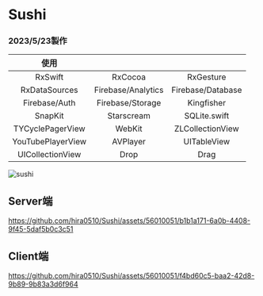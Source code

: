 # Sushi 
### 2023/5/23製作

| 使用 |  |  |
|:---:|:---:|:---:|
| RxSwift | RxCocoa | RxGesture |
| RxDataSources | Firebase/Analytics | Firebase/Database |
| Firebase/Auth | Firebase/Storage | Kingfisher |
| SnapKit | Starscream | SQLite.swift |
| TYCyclePagerView | WebKit | ZLCollectionView |
| YouTubePlayerView | AVPlayer | UITableView |
| UICollectionView | Drop | Drag |

![sushi](https://github.com/hira0510/Sushi/assets/56010051/bc7bd96e-d821-40b3-843d-7f4da657f01a)

## Server端
https://github.com/hira0510/Sushi/assets/56010051/b1b1a171-6a0b-4408-9f45-5daf5b0c3c51

## Client端
https://github.com/hira0510/Sushi/assets/56010051/f4bd60c5-baa2-42d8-9b89-9b83a3d6f964
